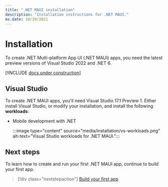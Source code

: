 ```yaml
---
title: ".NET MAUI installation"
description: "Installation instructions for .NET MAUI."
ms.date: 10/20/2021
---
```


# Installation

To create .NET Multi-platform App UI (.NET MAUI) apps, you need the latest preview versions of Visual Studio 2022 and .NET 6.

[!INCLUDE [docs under construction](~/includes/preview-note.md)]

## Visual Studio

To create .NET MAUI apps, you'll need Visual Studio 17.1 Preview 1. Either install Visual Studio, or modify your installation, and install the following **workloads**:

- Mobile development with .NET

  :::image type="content" source="media/installation/vs-workloads.png" alt-text="Visual Studio workloads for .NET MAUI.":::

## Next steps

To learn how to create and run your first .NET MAUI app, continue to build your first app.

> [!div class="nextstepaction"]
> [Build your first app](first-app.md)
